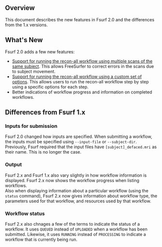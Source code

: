 [title]: - "What's New in Fsurf 2.0"


## Overview
This document describes the new features in Fsurf 2.0 and 
the differences from the 1.x versions.

## What's New

Fsurf 2.0 adds a few new features:

* [Support for running the recon-all workflow using multiple scans of the same subject](https://support.opensciencegrid.org/support/solutions/articles/12000008490-an-example-of-processing-a-scan#combining-multiple-scans-of-a-subject-for-a-single-reconstruction).  This allows FreeSurfer to correct errors in the scans due to subject movement. 
* [Support for running the recon-all workflow using a custom set of options](https://support.opensciencegrid.org/support/solutions/articles/12000008490-an-example-of-processing-a-scan#running-recon-all-with-custom-options).  This allows users to run the recon-all workflow step by step using a specific options for each step.
* Better indications of workflow progress and information on completed  workflows.

## Differences from Fsurf 1.x
### Inputs for submission 

Fsurf 2.0 changed how inputs are specified.  When submitting a workflow, the inputs
must be specified using `--input-file` or `--subject-dir`.  Previously, Fsurf required 
that the input files have `[subject]_defaced.mri` as their name.  This is no longer
the case. 

### Output 

Fsurf 2.x and Fsurf 1.x also vary slightly in how workflow information is 
displayed. Fsurf 2.x now shows the workflow progress when listing workflows.  
Also when displaying information about a particular workflow (using the `status` 
command), Fsurf 2.x now gives information about workflow type, the parameters
used for that workflow, and resources used by that workflow.

### Workflow status

Fsurf 2.x also chnages a few of the terms to indicate the status of a workflow.
It uses `QUEUED` instead of `UPLOADED` when a workflow has been submitted. 
Likewise, it uses `RUNNING` instead of `PROCESSING` to indicate a workflow that
is currently being run.
